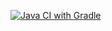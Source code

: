 [![Java CI with Gradle](https://github.com/Irinarh13/mygr6/actions/workflows/gradle.yml/badge.svg)](https://github.com/Irinarh13/mygr6/actions/workflows/gradle.yml)
